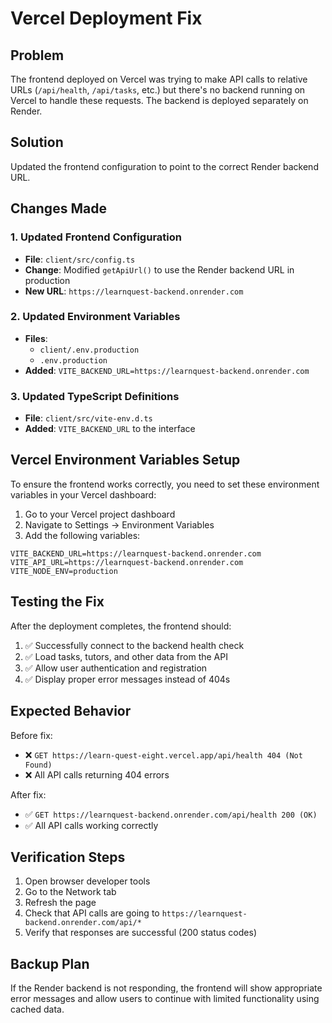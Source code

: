 # Vercel Deployment Fix

## Problem
The frontend deployed on Vercel was trying to make API calls to relative URLs (`/api/health`, `/api/tasks`, etc.) but there's no backend running on Vercel to handle these requests. The backend is deployed separately on Render.

## Solution
Updated the frontend configuration to point to the correct Render backend URL.

## Changes Made

### 1. Updated Frontend Configuration
- **File**: `client/src/config.ts`
- **Change**: Modified `getApiUrl()` to use the Render backend URL in production
- **New URL**: `https://learnquest-backend.onrender.com`

### 2. Updated Environment Variables
- **Files**: 
  - `client/.env.production`
  - `.env.production`
- **Added**: `VITE_BACKEND_URL=https://learnquest-backend.onrender.com`

### 3. Updated TypeScript Definitions
- **File**: `client/src/vite-env.d.ts`
- **Added**: `VITE_BACKEND_URL` to the interface

## Vercel Environment Variables Setup

To ensure the frontend works correctly, you need to set these environment variables in your Vercel dashboard:

1. Go to your Vercel project dashboard
2. Navigate to Settings → Environment Variables
3. Add the following variables:

```
VITE_BACKEND_URL=https://learnquest-backend.onrender.com
VITE_API_URL=https://learnquest-backend.onrender.com
VITE_NODE_ENV=production
```

## Testing the Fix

After the deployment completes, the frontend should:
1. ✅ Successfully connect to the backend health check
2. ✅ Load tasks, tutors, and other data from the API
3. ✅ Allow user authentication and registration
4. ✅ Display proper error messages instead of 404s

## Expected Behavior

Before fix:
- ❌ `GET https://learn-quest-eight.vercel.app/api/health 404 (Not Found)`
- ❌ All API calls returning 404 errors

After fix:
- ✅ `GET https://learnquest-backend.onrender.com/api/health 200 (OK)`
- ✅ All API calls working correctly

## Verification Steps

1. Open browser developer tools
2. Go to the Network tab
3. Refresh the page
4. Check that API calls are going to `https://learnquest-backend.onrender.com/api/*`
5. Verify that responses are successful (200 status codes)

## Backup Plan

If the Render backend is not responding, the frontend will show appropriate error messages and allow users to continue with limited functionality using cached data.
